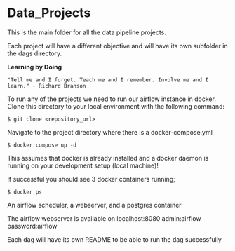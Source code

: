 # Data_Projects
 This is the main folder for all the data pipeline projects.

 Each project will have a different objective and will have its own subfolder in the dags directory.

**Learning by Doing**

    "Tell me and I forget. Teach me and I remember. Involve me and I learn." - Richard Branson

To run any of the projects we need to run our airflow instance in docker.
Clone this directory to your local environment with the following command:

    $ git clone <repository_url>

Navigate to the project directory where there is a docker-compose.yml

    $ docker compose up -d

This assumes that docker is already installed and a docker daemon is running on your development setup (local machine)!

If successful you should see 3 docker containers running;

    $ docker ps

An airflow scheduler, a webserver, and a postgres container

The airflow webserver is available on localhost:8080 admin:airflow password:airflow

Each dag will have its own README to be able to run the dag successfully